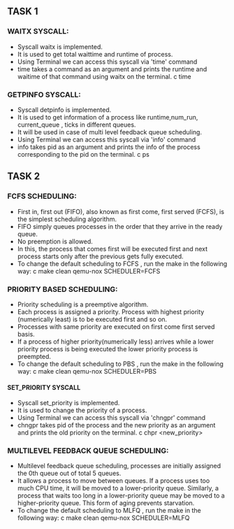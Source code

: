 ## TASK 1

### WAITX SYSCALL:
+ Syscall waitx is implemented. 
+ It is used to get total waittime and runtime of process.
+ Using Terminal we can access this syscall via 'time' command
+ time takes a command as an argument and prints the runtime and waitime of that command using waitx on the terminal.
c
						time <command>


### GETPINFO SYSCALL:
+ Syscall detpinfo is implemented. 
+ It is used to get information of a process like runtime,num_run, current_queue , ticks in different queues.
+ It will be used in case of multi level feedback queue scheduling.
+ Using Terminal we can access this syscall via 'info' command
+ info takes pid as an argument and prints the info of the process corresponding to the pid  on the terminal.
c
						ps <pid>


## TASK 2

### FCFS SCHEDULING:
+ First in, first out (FIFO), also known as first come, first served (FCFS), is the simplest scheduling algorithm. 
+ FIFO simply queues processes in the order that they arrive in the ready queue.
+ No preemption is allowed.
+ In this, the process that comes first will be executed first and next process starts only after the previous gets fully executed.
+ To change the default scheduling to FCFS , run the make in the following way:
c
				make clean qemu-nox SCHEDULER=FCFS


### PRIORITY BASED SCHEDULING:
+ Priority scheduling is a preemptive algorithm.
+ Each process is assigned a priority. Process with highest priority (numerically least) is to be executed first and so on.
+ Processes with same priority are executed on first come first served basis.
+ If a process of higher priority(numerically less) arrives while a lower priority process is being executed the lower priority process is preempted.
+ To change the default scheduling to PBS , run the make in the following way: 
c
				make clean qemu-nox SCHEDULER=PBS


#### SET_PRIORITY SYSCALL
+ Syscall set_priority is implemented. 
+ It is used to change the priority of a process.
+ Using Terminal we can access this syscall via 'chngpr' command
+ chngpr takes pid of the process and the new priority  as an argument and prints the old priority on the terminal.
c
				chpr <pid> <new_priority>


### MULTILEVEL FEEDBACK QUEUE SCHEDULING:
+ Multilevel feedback queue scheduling, processes are initially assigned the 0th queue out of total 5 queues.
+ It allows a process to move between queues. If a process uses too much CPU time, it will be moved to a lower-priority queue. Similarly, a process that waits too long in a lower-priority queue may be moved to a higher-priority queue. This form of aging prevents starvation.
+ To change the default scheduling to MLFQ , run the make in the following way:
c
			make clean qemu-nox SCHEDULER=MLFQ